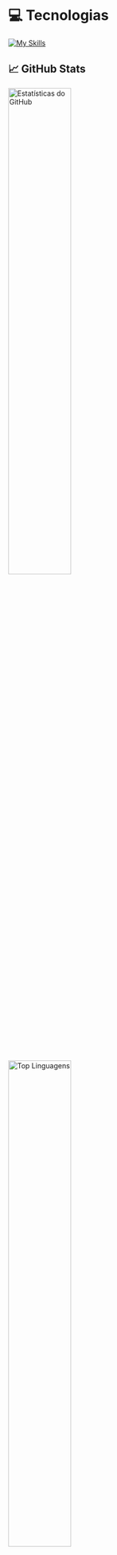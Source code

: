 # 💻 Tecnologias

[![My Skills](https://skillicons.dev/icons?i=js,html,css,react,nodejs,python,php,java,laravel,django,fastapi,c,git)](https://skillicons.dev)

## 📈 GitHub Stats

  <img src="https://github-readme-stats.vercel.app/api?username=KauanAfonso&show_icons=true&theme=radical" alt="Estatísticas do GitHub" width="50%" />
  <img src="https://github-readme-stats.vercel.app/api/top-langs/?username=KauanAfonso&layout=compact&theme=radical" alt="Top Linguagens" width="50%" />

## 📬 Contato

- **Email**: [kauanafon3@gmail.com](mailto:kauanafon3@gmail.com)
- **LinkedIn**: [Kauan Afonso](https://www.linkedin.com/in/kauan-afonso-0452a5295/)
